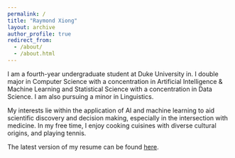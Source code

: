 ```yaml
---
permalink: /
title: "Raymond Xiong"
layout: archive
author_profile: true
redirect_from: 
  - /about/
  - /about.html
---
```


I am a fourth-year undergraduate student at Duke University in. I double major in Computer Science with a concentration in Artificial Intelligence & Machine Learning and Statistical Science with a concentration in Data Science. I am also pursuing a minor in Linguistics.

My interests lie within the application of AI and machine learning to aid scientific discovery and decision making, especially in the intersection with medicine. In my free time, I enjoy cooking cuisines with diverse cultural origins, and playing tennis.

The latest version of my resume can be found [here](../files/Raymond_Xiong_Resume_2410.pdf).